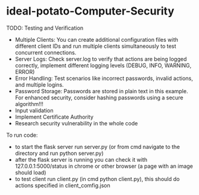 # ideal-potato-Computer-Security

TODO:
Testing and Verification
- Multiple Clients: You can create additional configuration files with different client IDs and run multiple clients simultaneously to test concurrent connections.
- Server Logs: Check server.log to verify that actions are being logged correctly, implement different logging levels (DEBUG, INFO, WARNING, ERROR)
- Error Handling: Test scenarios like incorrect passwords, invalid actions, and multiple logins.
- Password Storage: Passwords are stored in plain text in this example. For enhanced security, consider hashing passwords using a secure algorithm!!!
- Input validation
- Implement Certificate Authority
- Research security vulnerability in the whole code


To run code:
- to start the flask server run server.py (or from cmd navigate to the directory and run python server.py)
- after the flask server is running you can check it with 127.0.0.1:5000/status in chrome or other browser (a page with an image should load)
- to test client run client.py (in cmd python client.py), this should do actions specified in client_comfig.json